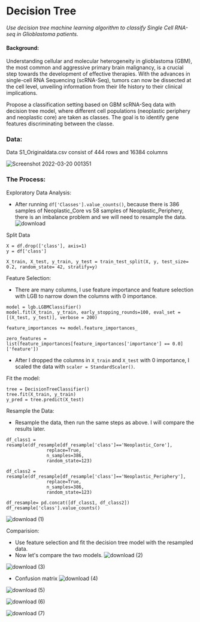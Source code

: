 # Decision Tree

*Use decision tree machine learning algorithm to classify Single Cell RNA-seq in Glioblastoma patients.*

#### Background:

Understanding cellular and molecular heterogeneity in glioblastoma (GBM), the most common and aggressive primary brain malignancy, is a crucial step towards the development of effective therapies. With the advances in single-cell RNA Sequencing (scRNA-Seq), tumors can now be dissected at the cell level, unveiling
information from their life history to their clinical implications.

Propose a classification setting based on GBM scRNA-Seq data with decision tree model, where different cell populations (neoplastic periphery and neoplastic core) are taken as classes. The goal is to identify gene features discriminating between the classe. 

### Data: 
Data S1_Originaldata.csv consist of 444 rows and 16384 columns

![Screenshot 2022-03-20 001351](https://user-images.githubusercontent.com/62857660/159149220-06f98cb9-f912-46a5-8289-5efeb4ffa05b.png)

### The Process:
Exploratory Data Analysis: 
  - After running `df['Classes'].value_counts()`, because there is 386 samples of Neoplastic_Core vs 58 samples of Neoplastic_Periphery, there is an imbalance problem and we will need to resample the data.
![download](https://user-images.githubusercontent.com/62857660/159149297-67d177f4-529f-4e9e-bae3-729447d033f7.png)

Split Data
```
X = df.drop(['class'], axis=1)
y = df['class']

X_train, X_test, y_train, y_test = train_test_split(X, y, test_size= 0.2, random_state= 42, stratify=y)
```

Feature Selection:
- There are many columns, I use feature importance and feature selection with LGB to narrow down the columns with 0 importance.
```
model = lgb.LGBMClassifier()
model.fit(X_train, y_train, early_stopping_rounds=100, eval_set = [(X_test, y_test)], verbose = 200)

feature_importances += model.feature_importances_

zero_features = list(feature_importances[feature_importances['importance'] == 0.0]['feature'])
```
- After I dropped the columns in `X_train` and `X_test` with 0 importance, I scaled the data with `scaler = StandardScaler()`.

Fit the model:
```
tree = DecisionTreeClassifier() 
tree.fit(X_train, y_train)
y_pred = tree.predict(X_test) 
```
Resample the Data:
- Resample the data, then run the same steps as above. I will compare the results later.
```
df_class1 = resample(df_resample[df_resample['class']=='Neoplastic_Core'],
               replace=True,
               n_samples=386,
               random_state=123)

df_class2 = resample(df_resample[df_resample['class']=='Neoplastic_Periphery'],
               replace=True,
               n_samples=386,
               random_state=123)

df_resample= pd.concat([df_class1, df_class2])
df_resample['class'].value_counts()
```
![download (1)](https://user-images.githubusercontent.com/62857660/159149532-906c6d5c-ceb6-4dcb-b146-27288169a60d.png)

Comparision:
- Use feature selection and fit the decision tree model with the resampled data.
- Now let's compare the two models.
![download (2)](https://user-images.githubusercontent.com/62857660/159149823-14b6114e-8898-4eff-bcac-f1dd752607b7.png)

![download (3)](https://user-images.githubusercontent.com/62857660/159149830-6a6ae6b0-6a5c-45f8-8154-f20158b79d63.png)


- Confusion matrix
![download (4)](https://user-images.githubusercontent.com/62857660/159149898-69d0ecf1-753d-4f08-8447-4949dbf4a4f2.png)

![download (5)](https://user-images.githubusercontent.com/62857660/159149900-9edc65d2-6d8b-48b6-be9f-06b34ffaf817.png)


![download (6)](https://user-images.githubusercontent.com/62857660/159149936-8c3264d6-dadc-49f9-a877-478b24d5b1c4.png)

![download (7)](https://user-images.githubusercontent.com/62857660/159149937-2c24bec7-9a7e-466b-aacc-3cf181094ded.png)









